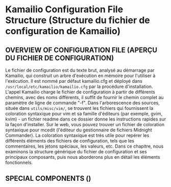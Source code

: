 # Kamailio Configuration File Structure (Structure du fichier de configuration de Kamailio)



## OVERVIEW OF CONFIGURATION FILE (APERÇU DU FICHIER DE CONFIGURATION)


Le fichier de configuration est du texte brut, analysé au démarrage par Kamailio, qui construit un arbre d'exécution en mémoire pour l'utiliser à l'exécution.
Il est nommé par défaut kamailio.cfg et déployé dans `/usr/local/etc/kamailio/kamailio.cfg` par la procédure d'installation. L'appel Kamailio charge le fichier de configuration à partir de différents chemins, avec des noms différents, il suffit de fournir le chemin complet au paramètre de ligne de commande "-f".
Dans l'arborescence des sources, située dans `utils/misc/vim/`, se trouvent les fichiers qui fournissent la coloration syntaxique pour vim et sa famille d'éditeurs (par exemple, gvim, kvim) - un fichier readme dans ce dossier donne les instructions rapides sur la façon d'installer. 
Sur le web, vous pouvez trouver un fichier de coloration syntaxique pour mcedit (l'éditeur du gestionnaire de fichiers Midnight Commander). La coloration syntaxique est très utile pour repérer les différents éléments des fichiers de configuration, tels que les commentaires, les jetons spéciaux, les valeurs, etc.
Dans ce chapitre, nous examinons la structure générique du fichier de configuration et ses principaux composants, puis nous aborderons plus en détail les éléments fonctionnels.


## SPECIAL COMPONENTS ()
